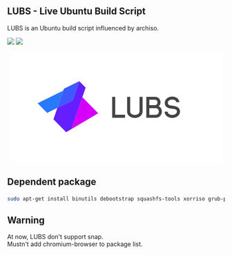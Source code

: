 ## LUBS - Live Ubuntu Build Script
<p>LUBS is an Ubuntu build script influenced by archiso.</p>
<p>
	<a href="https://travis-ci.org/github/FascodeNet/LUBS"><img src="https://img.shields.io/travis/FascodeNet/LUBS"></a>
	<a href="https://fascode.net/en/projects/softwares/lubs/"><img src="https://img.shields.io/badge/Maintained%3F-Yes-green"></a>
</p>
<p align="center">
	<img src="/images/logo/color/LUBS-V1_Logo-Compact_Colored-256px.png" alt="AlterLinux logo">
</p>

## Dependent package

```bash
sudo apt-get install binutils debootstrap squashfs-tools xorriso grub-pc-bin grub-efi-ia32-bin　grub-efi-amd64-bin mtools
```

## Warning
At now, LUBS don't support snap.  
Mustn't add chromium-browser to package list.
